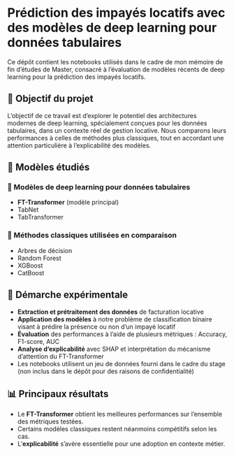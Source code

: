 # Prédiction des impayés locatifs avec des modèles de deep learning pour données tabulaires

Ce dépôt contient les notebooks utilisés dans le cadre de mon mémoire de fin d’études de Master, consacré à l’évaluation de modèles récents de deep learning pour la prédiction des impayés locatifs.

## 📄 Objectif du projet

L’objectif de ce travail est d’explorer le potentiel des architectures modernes de deep learning, spécialement conçues pour les données tabulaires, dans un contexte réel de gestion locative. Nous comparons leurs performances à celles de méthodes plus classiques, tout en accordant une attention particulière à l’explicabilité des modèles.

## 🧠 Modèles étudiés

### 🔬 Modèles de deep learning pour données tabulaires

- **FT-Transformer** (modèle principal)
- TabNet
- TabTransformer

### 🧪 Méthodes classiques utilisées en comparaison

- Arbres de décision
- Random Forest
- XGBoost
- CatBoost

## 🧪 Démarche expérimentale

- **Extraction et prétraitement des données** de facturation locative
- **Application des modèles** à notre problème de classification binaire visant à prédire la présence ou non d’un impayé locatif
- **Évaluation** des performances à l’aide de plusieurs métriques : Accuracy, F1-score, AUC
- **Analyse d’explicabilité** avec SHAP et interprétation du mécanisme d’attention du FT-Transformer
- Les notebooks utilisent un jeu de données fourni dans le cadre du stage (non inclus dans le dépôt pour des raisons de confidentialité)

## 📊 Principaux résultats

- Le **FT-Transformer** obtient les meilleures performances sur l’ensemble des métriques testées.
- Certains modèles classiques restent néanmoins compétitifs selon les cas.
- L’**explicabilité** s’avère essentielle pour une adoption en contexte métier.

